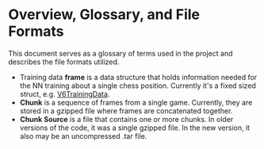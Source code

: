 # Overview, Glossary, and File Formats

This document serves as a glossary of terms used in the project and describes
the file formats utilized.

* Training data **frame** is a data structure that holds information needed for
  the NN training about a single chess position. Currently it's a fixed sized
  struct, e.g. [V6TrainingData](libs/lc0/src/trainingdata/trainingdata.h).
* **Chunk** is a sequence of frames from a single game. Currently, they are
  stored in a gzipped file where frames are concatenated together.
* **Chunk Source** is a file that contains one or more chunks. In older versions
  of the code, it was a single gzipped file. In the new version, it also may be
  an uncompressed .tar file.

